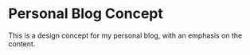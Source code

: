 # Personal Blog Concept
This is a design concept for my personal blog, with an emphasis on the content.

